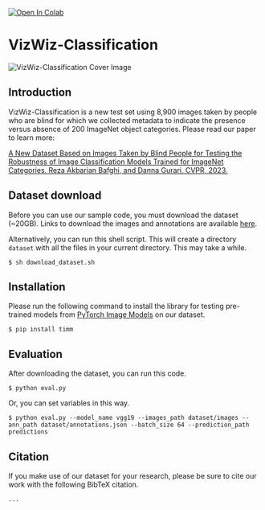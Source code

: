 [![Open In Colab](https://colab.research.google.com/assets/colab-badge.svg)](https://colab.research.google.com/github/rezaakb/VizWiz-Classification-Dataset/blob/main/eval.ipynb)

# VizWiz-Classification

![VizWiz-Classification Cover Image](http://drive.google.com/uc?export=view&id=17T2WF2uT2r_MfTEzub_zfU5IoSAtS2ne)

## Introduction

VizWiz-Classification is a new test set using 8,900 images taken by people who are blind for which we collected metadata to indicate the presence versus absence of 200 ImageNet object categories. Please read our paper to learn more:

[A New Dataset Based on Images Taken by Blind People for Testing the Robustness of Image Classification Models Trained for ImageNet Categories.
Reza Akbarian Bafghi, and Danna Gurari. CVPR, 2023.](#)


## Dataset download

Before you can use our sample code, you must download the dataset (~20GB). Links to download the images and annotations are available [here](https://vizwiz.org/tasks-and-datasets/image-classification).

Alternatively, you can run this shell script. This will create a directory `dataset` with all the files in your current directory. This may take a while.
```
$ sh download_dataset.sh
```

## Installation

Please run the following command to install the library for testing pre-trained models from [PyTorch Image Models](https://github.com/rwightman/pytorch-image-models) on our dataset.
```
$ pip install timm
```

## Evaluation
After downloading the dataset, you can run this code.

```
$ python eval.py 
```

Or, you can set variables in this way.
```
$ python eval.py --model_name vgg19 --images_path dataset/images --ann_path dataset/annotations.json --batch_size 64 --prediction_path predictions
```

## Citation

If you make use of our dataset for your research, please be sure to cite our work with the following BibTeX citation.
```
...
```
